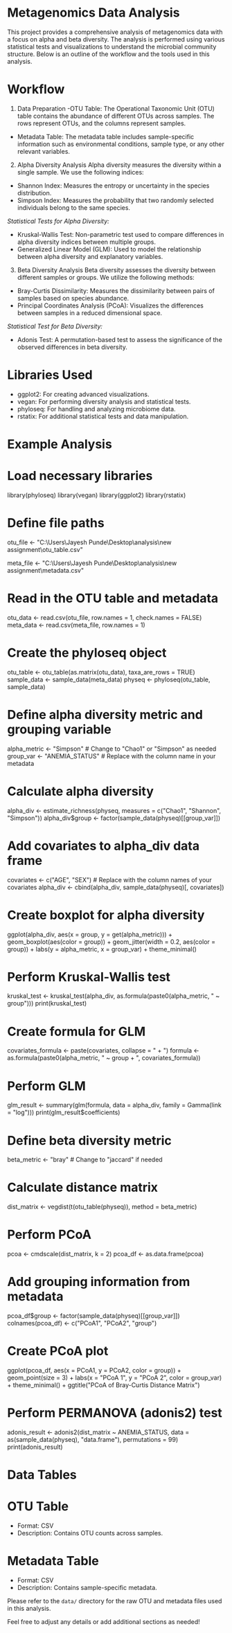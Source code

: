# Metagenomics Data Analysis

This project provides a comprehensive analysis of metagenomics data with a focus on alpha and beta diversity. The analysis is performed using various statistical tests and visualizations to understand the microbial community structure. Below is an outline of the workflow and the tools used in this analysis.

# Workflow

 1. Data Preparation
-OTU Table: The Operational Taxonomic Unit (OTU) table contains the abundance of different OTUs across samples. The rows represent OTUs, and the columns represent samples.
- Metadata Table: The metadata table includes sample-specific information such as environmental conditions, sample type, or any other relevant variables.

 2. Alpha Diversity Analysis
Alpha diversity measures the diversity within a single sample. We use the following indices:
- Shannon Index: Measures the entropy or uncertainty in the species distribution.
- Simpson Index: Measures the probability that two randomly selected individuals belong to the same species.

*Statistical Tests for Alpha Diversity:*
- Kruskal-Wallis Test: Non-parametric test used to compare differences in alpha diversity indices between multiple groups.
- Generalized Linear Model (GLM): Used to model the relationship between alpha diversity and explanatory variables.

 3. Beta Diversity Analysis
Beta diversity assesses the diversity between different samples or groups. We utilize the following methods:
- Bray-Curtis Dissimilarity: Measures the dissimilarity between pairs of samples based on species abundance.
- Principal Coordinates Analysis (PCoA): Visualizes the differences between samples in a reduced dimensional space.

*Statistical Test for Beta Diversity:*
- Adonis Test: A permutation-based test to assess the significance of the observed differences in beta diversity.

# Libraries Used
- ggplot2: For creating advanced visualizations.
- vegan: For performing diversity analysis and statistical tests.
- phyloseq: For handling and analyzing microbiome data.
- rstatix: For additional statistical tests and data manipulation.

# Example Analysis
# Load necessary libraries
library(phyloseq)
library(vegan)
library(ggplot2)
library(rstatix)

# Define file paths
otu_file <- "C:\\Users\\Jayesh Punde\\Desktop\\analysis\\new assignment\\otu_table.csv"

meta_file <- "C:\\Users\\Jayesh Punde\\Desktop\\analysis\\new assignment\\metadata.csv"

# Read in the OTU table and metadata
otu_data <- read.csv(otu_file, row.names = 1, check.names = FALSE)
meta_data <- read.csv(meta_file, row.names = 1)

# Create the phyloseq object
otu_table <- otu_table(as.matrix(otu_data), taxa_are_rows = TRUE)
sample_data <- sample_data(meta_data)
physeq <- phyloseq(otu_table, sample_data)

# Define alpha diversity metric and grouping variable
alpha_metric <- "Simpson"  # Change to "Chao1" or "Simpson" as needed
group_var <- "ANEMIA_STATUS"  # Replace with the column name in your metadata

# Calculate alpha diversity
alpha_div <- estimate_richness(physeq, measures = c("Chao1", "Shannon", "Simpson"))
alpha_div$group <- factor(sample_data(physeq)[[group_var]])

# Add covariates to alpha_div data frame
covariates <- c("AGE", "SEX")  # Replace with the column names of your covariates
alpha_div <- cbind(alpha_div, sample_data(physeq)[, covariates])

# Create boxplot for alpha diversity
ggplot(alpha_div, aes(x = group, y = get(alpha_metric))) +
  geom_boxplot(aes(color = group)) +
  geom_jitter(width = 0.2, aes(color = group)) +
  labs(y = alpha_metric, x = group_var) +
  theme_minimal()

# Perform Kruskal-Wallis test
kruskal_test <- kruskal_test(alpha_div, as.formula(paste0(alpha_metric, " ~ group")))
print(kruskal_test)

# Create formula for GLM
covariates_formula <- paste(covariates, collapse = " + ")
formula <- as.formula(paste0(alpha_metric, " ~ group + ", covariates_formula))

# Perform GLM
glm_result <- summary(glm(formula, data = alpha_div, family = Gamma(link = "log")))
print(glm_result$coefficients)
 
# Define beta diversity metric
beta_metric <- "bray"  # Change to "jaccard" if needed

# Calculate distance matrix
dist_matrix <- vegdist(t(otu_table(physeq)), method = beta_metric)

# Perform PCoA
pcoa <- cmdscale(dist_matrix, k = 2)
pcoa_df <- as.data.frame(pcoa)
# Add grouping information from metadata
pcoa_df$group <- factor(sample_data(physeq)[[group_var]])
colnames(pcoa_df) <- c("PCoA1", "PCoA2", "group")

# Create PCoA plot
ggplot(pcoa_df, aes(x = PCoA1, y = PCoA2, color = group)) +
  geom_point(size = 3) +
  labs(x = "PCoA 1", y = "PCoA 2", color = group_var) +
  theme_minimal() +
  ggtitle("PCoA of Bray-Curtis Distance Matrix")

# Perform PERMANOVA (adonis2) test
adonis_result <- adonis2(dist_matrix ~ ANEMIA_STATUS, data = as(sample_data(physeq), "data.frame"), permutations = 99)
print(adonis_result)

# Data Tables

# OTU Table
- Format: CSV
- Description: Contains OTU counts across samples.

# Metadata Table
- Format: CSV
- Description: Contains sample-specific metadata.

Please refer to the `data/` directory for the raw OTU and metadata files used in this analysis.



Feel free to adjust any details or add additional sections as needed!
















                         
